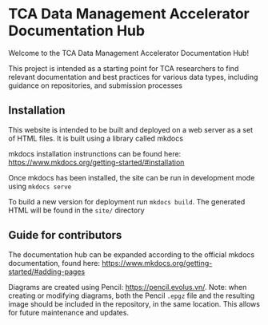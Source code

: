 # TCA Data Management Accelerator Documentation Hub
Welcome to the TCA Data Management Accelerator Documentation Hub!

This project is intended as a starting point for TCA researchers to find relevant documentation and best practices for various data types, including guidance on repositories, and submission processes

## Installation
This website is intended to be built and deployed on a web server as a set of HTML files. It is built using a library called mkdocs

mkdocs installation instrunctions can be found here: https://www.mkdocs.org/getting-started/#installation

Once mkdocs has been installed, the site can be run in development mode using
`mkdocs serve`

To build a new version for deployment run `mkdocs build`. The generated HTML will be found in the `site/` directory

## Guide for contributors
The documentation hub can be expanded according to the official mkdocs documentation, found here: https://www.mkdocs.org/getting-started/#adding-pages

Diagrams are created using Pencil: https://pencil.evolus.vn/. Note: when creating or modifying diagrams, both the Pencil `.epgz` file and the resulting image should be included in the repository, in the same location. This allows for future maintenance and updates. 